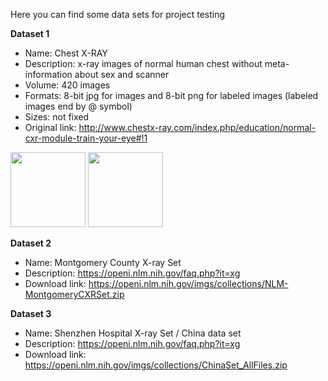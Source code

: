 Here you can find some data sets for project testing

**Dataset 1**
- Name: Chest X-RAY
- Description: x-ray images of normal human chest without meta-information about sex and scanner
- Volume: 420 images
- Formats: 8-bit jpg for images and 8-bit png for labeled images (labeled images end by @ symbol)
- Sizes: not fixed
- Original link: http://www.chestx-ray.com/index.php/education/normal-cxr-module-train-your-eye#!1

<img src="https://github.com/pi-null-mezon/OpenIST/blob/master/Datasets/Chest_x-ray/1-10-500-500-100.jpg" width="120">
<img src="https://github.com/pi-null-mezon/OpenIST/blob/master/Datasets/Chest_x-ray/1-10-500-500-100@.png" width="120">  

**Dataset 2**
- Name: Montgomery County X-ray Set
- Description: https://openi.nlm.nih.gov/faq.php?it=xg
- Download link: https://openi.nlm.nih.gov/imgs/collections/NLM-MontgomeryCXRSet.zip

**Dataset 3**
- Name: Shenzhen Hospital X-ray Set / China data set
- Description: https://openi.nlm.nih.gov/faq.php?it=xg
- Download link: https://openi.nlm.nih.gov/imgs/collections/ChinaSet_AllFiles.zip
